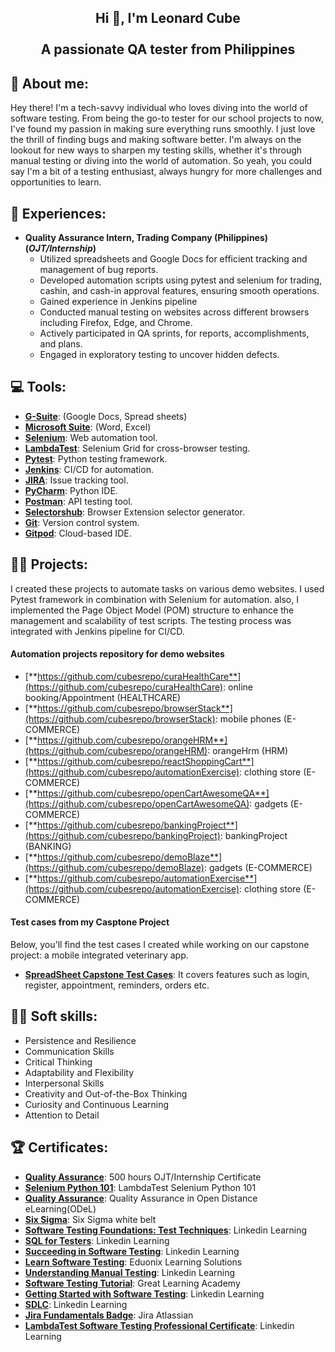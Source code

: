<h2 align="center">Hi 👋, I'm Leonard Cube
 <br><br> A passionate QA tester from Philippines</h2>

<h2 align="left">💫 About me:</h2>

<p>
Hey there! I'm a tech-savvy individual who loves diving into the world of software testing. From being the go-to tester for our school projects to now, I've found my passion in making sure everything runs smoothly. I just love the thrill of finding bugs and making software better.  I'm always on the lookout for new ways to sharpen my testing skills, whether it's through manual testing or diving into the world of automation. So yeah, you could say I'm a bit of a testing enthusiast, always hungry for more challenges and opportunities to learn. 
</p>

<h2 align="left">💼 Experiences:</h2>

- **Quality Assurance Intern, Trading Company (Philippines) (_OJT/Internship_)**
  - Utilized spreadsheets and Google Docs for efficient tracking and management of bug reports.
  - Developed automation scripts using pytest and selenium for trading, cashin, and cash-in approval features, ensuring smooth operations.
  - Gained experience in Jenkins pipeline
  - Conducted manual testing on websites across different browsers including Firefox, Edge, and Chrome.
  - Actively participated in QA sprints, for reports, accomplishments, and plans.
  - Engaged in exploratory testing to uncover hidden defects.

<h2 align="left">💻 Tools:</h2>

- [**G-Suite**](https://workspace.google.com/): (Google Docs, Spread sheets)
- [**Microsoft Suite**](https://www.microsoft.com/en-us/microsoft-365): (Word, Excel)
- [**Selenium**](https://www.selenium.dev/): Web automation tool.
- [**LambdaTest**](https://www.lambdatest.com/): Selenium Grid for cross-browser testing.
- [**Pytest**](https://docs.pytest.org/en/latest/): Python testing framework.
- [**Jenkins**](https://www.jenkins.io/): CI/CD for automation.
- [**JIRA**](https://www.atlassian.com/software/jira): Issue tracking tool.
- [**PyCharm**](https://www.jetbrains.com/pycharm/): Python IDE.
- [**Postman**](https://www.postman.com/): API testing tool.
- [**Selectorshub**](https://www.selectorshub.com/): Browser Extension selector generator.
- [**Git**](https://git-scm.com/): Version control system.
- [**Gitpod**](https://www.gitpod.io/): Cloud-based IDE.

<h2 align="left">👨‍💻 Projects:</h2>
<p>
I created these projects to automate tasks on various demo websites. I used Pytest framework in combination with Selenium for automation. also, I implemented the Page Object Model (POM) structure to enhance the management and scalability of test scripts. The testing process was integrated with Jenkins pipeline for CI/CD.
</p>
<h4>Automation projects repository for demo websites</h4>

- [**https://github.com/cubesrepo/curaHealthCare**](https://github.com/cubesrepo/curaHealthCare): online booking/Appointment (HEALTHCARE)
- [**https://github.com/cubesrepo/browserStack**](https://github.com/cubesrepo/browserStack): mobile phones (E-COMMERCE)
- [**https://github.com/cubesrepo/orangeHRM**](https://github.com/cubesrepo/orangeHRM): orangeHrm (HRM)
- [**https://github.com/cubesrepo/reactShoppingCart**](https://github.com/cubesrepo/automationExercise): clothing store (E-COMMERCE)
- [**https://github.com/cubesrepo/openCartAwesomeQA**](https://github.com/cubesrepo/openCartAwesomeQA): gadgets (E-COMMERCE)
- [**https://github.com/cubesrepo/bankingProject**](https://github.com/cubesrepo/bankingProject): bankingProject (BANKING)
- [**https://github.com/cubesrepo/demoBlaze**](https://github.com/cubesrepo/demoBlaze): gadgets (E-COMMERCE)
- [**https://github.com/cubesrepo/automationExercise**](https://github.com/cubesrepo/automationExercise): clothing store (E-COMMERCE)


<h4>Test cases from my Casptone Project</h4>

<p>
Below, you'll find the test cases I created while working on our capstone project: a mobile integrated veterinary app.
</p>


- [**SpreadSheet Capstone Test Cases**](https://docs.google.com/spreadsheets/d/1QpjFnKq9yHphBbZH3nAcsD1mHFWrcHx7dKPRp9AY1C0/edit?usp=sharing): It covers features such as login, register, appointment, reminders, orders etc.


<h2 align="left">🧑‍💼 Soft skills:</h2>

- Persistence and Resilience
- Communication Skills
- Critical Thinking
- Adaptability and Flexibility
- Interpersonal Skills
- Creativity and Out-of-the-Box Thinking
- Curiosity and Continuous Learning
- Attention to Detail


<h2 align="left">🏆 Certificates:</h2>

- [**Quality Assurance**](https://drive.google.com/file/d/1UUwAP-S4DnqEKIYDqPjHOdUvk4xJv2i_/view?usp=drive_link): 500 hours OJT/Internship Certificate
- [**Selenium Python 101**](https://drive.google.com/file/d/16_MK5aAa5RcK-QcSECPTj0wq93zfioM0/view?usp=drive_link): LambdaTest Selenium Python 101
- [**Quality Assurance**](https://drive.google.com/file/d/1C0DV472HAPtnyGv2m1FmbVlzGP980iZC/view?usp=drive_link): Quality Assurance in Open Distance eLearning(ODeL)
- [**Six Sigma**](https://drive.google.com/file/d/1L18BSwOJcTD926NTYrjFjR_1aZ04S2pr/view?usp=drive_link): Six Sigma white belt
- [**Software Testing Foundations: Test Techniques**](https://drive.google.com/file/d/1X3pUuUVKa5PgjFzkZEm3GwfQXN8rI-qM/view?usp=drive_link): Linkedin Learning
- [**SQL for Testers**](https://drive.google.com/file/d/1qcUGZkYe_5QoaB-d5KxqxuRhDfMLmlwE/view?usp=drive_link): Linkedin Learning
- [**Succeeding in Software Testing**](https://drive.google.com/file/d/1f9zw-pnwyrYthsmlFmH8Y__0QbVTjMCp/view?usp=sharing): Linkedin Learning
- [**Learn Software Testing**](https://drive.google.com/file/d/1SGB6m-lkCKzBNWT5kuAh3GPSzRSn8N1X/view?usp=drive_link): Eduonix Learning Solutions
- [**Understanding Manual Testing**](https://drive.google.com/file/d/1bYhg1ktrTNfyttig6Spm1z3x07Yn5DRU/view?usp=drive_link): Linkedin Learning
- [**Software Testing Tutorial**](https://drive.google.com/file/d/1PMsWBP_7QBGZawbqZinpnaplcx8QtNmp/view?usp=drive_link): Great Learning Academy
- [**Getting Started with Software Testing**](https://drive.google.com/file/d/1qjsEa7g0LGoTB5hzpX0XLyzXY5lVltPW/view?usp=drive_link): Linkedin Learning
- [**SDLC**](https://drive.google.com/file/d/1iTlCj10uqoHUfo3_jnARdWRuoNVvCb7F/view?usp=drive_link): Linkedin Learning
- [**Jira Fundamentals Badge**](https://university.atlassian.com/student/award/jeqLYwKNLZswJWWtMEaZkmur): Jira Atlassian
- [**LambdaTest Software Testing Professional Certificate**](https://drive.google.com/file/d/1qHA1Gnocuv4NP3xTfa8E3Vjj_LoeDlOG/view?usp=drive_link): Linkedin Learning

